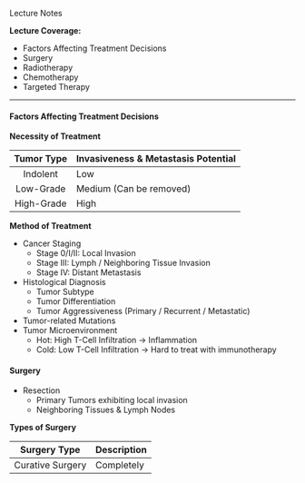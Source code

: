 Lecture Notes

**Lecture Coverage:**
- Factors Affecting Treatment Decisions
- Surgery
- Radiotherapy
- Chemotherapy
- Targeted Therapy

---
#### **Factors Affecting Treatment Decisions**
**Necessity of Treatment**

| Tumor Type | Invasiveness & Metastasis Potential |
| :--------: | ----------------------------------- |
|  Indolent  | Low                                 |
| Low-Grade  | Medium (Can be removed)             |
| High-Grade | High                                |

**Method of Treatment**
- Cancer Staging
	- Stage 0/I/II: Local Invasion
	- Stage III: Lymph / Neighboring Tissue Invasion
	- Stage IV: Distant Metastasis
- Histological Diagnosis
	- Tumor Subtype
	- Tumor Differentiation
	- Tumor Aggressiveness (Primary / Recurrent / Metastatic)
- Tumor-related Mutations
- Tumor Microenvironment
	- Hot: High T-Cell Infiltration → Inflammation
	- Cold: Low T-Cell Infiltration → Hard to treat with immunotherapy


#### **Surgery**
- Resection
	- Primary Tumors exhibiting local invasion
	- Neighboring Tissues & Lymph Nodes

**Types of Surgery**

|   Surgery Type   | Description |
| :--------------: | ----------- |
| Curative Surgery | Completely  |
